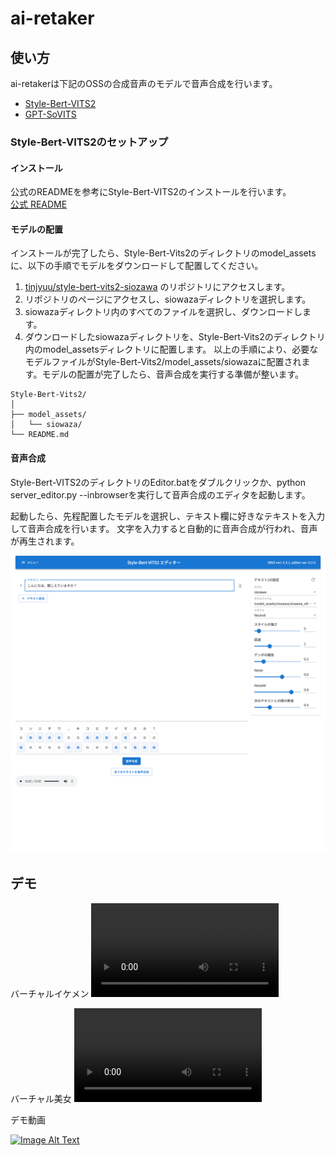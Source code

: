 # ai-retaker

## 使い方
ai-retakerは下記のOSSの合成音声のモデルで音声合成を行います。

- [Style-Bert-VITS2](https://github.com/litagin02/Style-Bert-VITS2)
- [GPT-SoVITS](https://github.com/RVC-Boss/GPT-SoVITS)


### Style-Bert-VITS2のセットアップ

#### インストール
公式のREADMEを参考にStyle-Bert-VITS2のインストールを行います。  
[公式 README](https://github.com/litagin02/Style-Bert-VITS2)

#### モデルの配置
インストールが完了したら、Style-Bert-Vits2のディレクトリのmodel_assetsに、以下の手順でモデルをダウンロードして配置してください。
1. [tinjyuu/style-bert-vits2-siozawa](https://huggingface.co/tinjyuu/style-bert-vits2-siozawa/tree/main) のリポジトリにアクセスします。
2. リポジトリのページにアクセスし、siowazaディレクトリを選択します。
3. siowazaディレクトリ内のすべてのファイルを選択し、ダウンロードします。
4. ダウンロードしたsiowazaディレクトリを、Style-Bert-Vits2のディレクトリ内のmodel_assetsディレクトリに配置します。
以上の手順により、必要なモデルファイルがStyle-Bert-Vits2/model_assets/siowazaに配置されます。モデルの配置が完了したら、音声合成を実行する準備が整います。

```
Style-Bert-Vits2/
│
├── model_assets/
│   └── siowaza/
└── README.md
```

#### 音声合成
Style-Bert-VITS2のディレクトリのEditor.batをダブルクリックか、python server_editor.py --inbrowserを実行して音声合成のエディタを起動します。

起動したら、先程配置したモデルを選択し、テキスト欄に好きなテキストを入力して音声合成を行います。
文字を入力すると自動的に音声合成が行われ、音声が再生されます。

![Editor](images/sbv_editor.png)


## デモ

バーチャルイケメン
<video src="https://github.com/tinjyuu/ai-retaker/assets/8444525/cf3078c2-a5a1-48d4-90e0-e1636e99f22b" controls="controls" style="max-width: 730px;">
</video>

バーチャル美女
<video src="https://github.com/tinjyuu/ai-retaker/assets/8444525/813aad3f-03eb-4ea4-802e-af9f74ec430e" controls="controls" style="max-width: 730px;">
</video>


デモ動画

[![Image Alt Text](https://img.youtube.com/vi/un3xf7t5kJ8/0.jpg)](https://www.youtube.com/watch?v=un3xf7t5kJ8)
